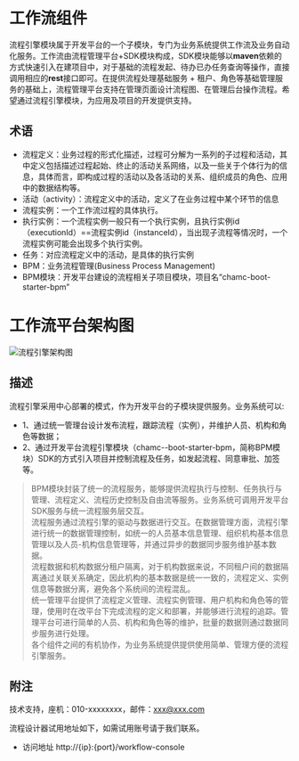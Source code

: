 # 工作流组件

流程引擎模块属于开发平台的一个子模块，专门为业务系统提供工作流及业务自动化服务。工作流由流程管理平台+SDK模块构成，SDK模块能够以**maven**依赖的方式快速引入在建项目中，对于基础的流程发起、待办已办任务查询等操作，直接调用相应的**rest**接口即可。在提供流程处理基础服务 + 租户、角色等基础管理服务的基础上，流程管理平台支持在管理页面设计流程图、在管理后台操作流程。希望通过流程引擎模块，为应用及项目的开发提供支持。

## 术语

- 流程定义：业务过程的形式化描述，过程可分解为一系列的子过程和活动，其中定义包括描述过程起始、终止的活动关系网络，以及一些关于个体行为的信息，具体而言，即构成过程的活动以及各活动的关系、组织成员的角色、应用中的数据结构等。
- 活动（activity）：流程定义中的活动，定义了在业务过程中某个环节的信息
- 流程实例：一个工作流过程的具体执行。
- 执行实例：一个流程实例一般只有一个执行实例，且执行实例id（executionId）==流程实例id（instanceId），当出现子流程等情况时，一个流程实例可能会出现多个执行实例。
- 任务：对应流程定义中的活动，是具体的执行实例
- BPM：业务流程管理(Business Process Management)
- BPM模块：开发平台建设的流程相关子项目模块，项目名“chamc-boot-starter-bpm”

# 工作流平台架构图

![流程引擎架构图](https://i.imgur.com/ImuJSR1.jpg)

## 描述

流程引擎采用中心部署的模式，作为开发平台的子模块提供服务。业务系统可以:
    
   - 1、通过统一管理台设计发布流程，跟踪流程（实例），并维护人员、机构和角色等数据；
   - 2、通过开发平台流程引擎模块（chamc--boot-starter-bpm，简称BPM模块）SDK的方式引入项目并控制流程及任务，如发起流程、同意审批、加签等。

>BPM模块封装了统一的流程服务，能够提供流程执行与控制、任务执行与管理、流程定义、流程历史控制及自由流等服务。业务系统可调用开发平台SDK服务与统一流程服务层交互。  
流程服务通过流程引擎的驱动与数据进行交互。在数据管理方面，流程引擎进行统一的数据管理控制，如统一的人员基本信息管理、组织机构基本信息管理以及人员-机构信息管理等，并通过异步的数据同步服务维护基本数据。  
流程数据和机构数据分租户隔离，对于机构数据来说，不同租户间的数据隔离通过关联关系确定，因此机构的基本数据是统一一致的，流程定义、实例信息等数据分离，避免各个系统间的流程混乱。  
统一管理平台提供了流程定义管理、流程实例管理、用户机构和角色等的管理，使用时在改平台下完成流程的定义和部署，并能够进行流程的追踪。管理平台可进行简单的人员、机构和角色等的维护，批量的数据则通过数据同步服务进行处理。  
各个组件之间的有机协作，为业务系统提供提供使用简单、管理方便的流程引擎服务。

## 附注

技术支持，座机：010-xxxxxxxx，邮件：xxx@xxx.com

流程设计器试用地址如下，如需试用账号请于我们联系。

- 访问地址 http://{ip}:{port}/workflow-console
